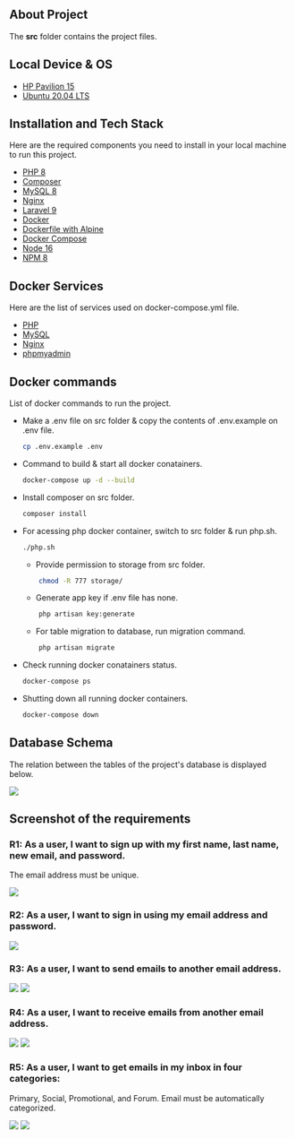 ## About Project

The __src__ folder contains the project files.

## Local Device & OS

* [HP Pavilion 15](https://www.amazon.com/HP-Pavilion-Graphics-Compatible-15-cs3019nr/dp/B085B63QYR)
* [Ubuntu 20.04 LTS](https://linuxconfig.org/ubuntu-20-04-download)
## Installation and Tech Stack

Here are the required components you need to install in your local machine to run this project. 

* [PHP 8](https://www.php.net/)
* [Composer](https://getcomposer.org/)
* [MySQL 8](https://www.mysql.com/)
* [Nginx](https://www.nginx.com)
* [Laravel 9](https://laravel.com/)
* [Docker](https://www.docker.com/)
* [Dockerfile with Alpine](https://hub.docker.com/_/alpine)
* [Docker Compose](https://www.digitalocean.com/community/tutorials/how-to-install-and-use-docker-compose-on-ubuntu-20-04)
* [Node 16](https://nodejs.org)
* [NPM 8](https://www.npmjs.com)

## Docker Services

Here are the list of services used on docker-compose.yml file.

* [PHP](https://hub.docker.com/_/php)
* [MySQL](https://hub.docker.com/_/mysql)
* [Nginx](https://hub.docker.com/_/nginx)
* [phpmyadmin](https://hub.docker.com/_/phpmyadmin)

## Docker commands

List of docker commands to run the project.

* Make a .env file on src folder & copy the contents of .env.example on .env file.
   ```sh
   cp .env.example .env
   ```
* Command to build & start all docker conatainers.
   ```sh
   docker-compose up -d --build
   ```
* Install composer on src folder.
   ```sh
   composer install
   ```
* For acessing php docker container, switch to src folder & run php.sh.
   ```sh
   ./php.sh
   ```
    * Provide permission to storage from src folder.
    ```sh
        chmod -R 777 storage/ 
    ```
    * Generate app key if .env file has none.
    ```sh
        php artisan key:generate
    ```
    * For table migration to database, run migration command.
    ```sh
        php artisan migrate
    ```
* Check running docker conatainers status.
   ```sh
   docker-compose ps
   ```
* Shutting down all running docker containers.
   ```sh
   docker-compose down
   ```

## Database Schema

The relation between the tables of the project's database is displayed below.

<img src="./images/Databsae_Schema.png">

## Screenshot of the requirements

### **R1**: As a user, I want to sign up with my first name, last name, new email, and password.
 The email address must be unique.

 <img src="./images/R1.png">

### **R2**: As a user, I want to sign in using my email address and password.

 <img src="./images/R2.png">

### **R3**: As a user, I want to send emails to another email address.

 <img src="./images/R3_a.jpg">
 <img src="./images/R3_b.jpg">

### **R4**: As a user, I want to receive emails from another email address.

 <img src="./images/R4_a.jpg">
 <img src="./images/R4_b.jpg">

### **R5**: As a user, I want to get emails in my inbox in four categories:
 Primary, Social, Promotional, and Forum. Email must be automatically categorized.
 
 <img src="./images/R5_a.jpg">
 <img src="./images/R5_b.jpg">
